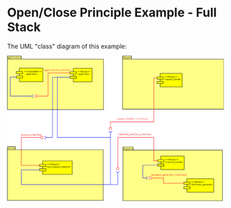 <h1>Open/Close Principle Example - Full Stack</h1>

The UML "class" diagram of this example:

![Alt text](/resources/uml/compset_component_diagram_03.png?raw=true "Javascript strategy pattern and dynamic factory pattern uml.")
